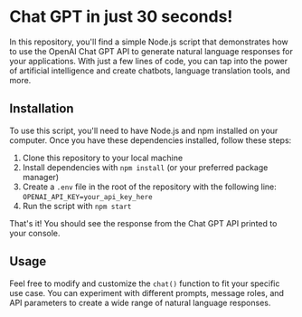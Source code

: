# Chat GPT in just 30 seconds!

In this repository, you'll find a simple Node.js script that demonstrates how to use the OpenAI Chat GPT API to generate natural language responses for your applications. With just a few lines of code, you can tap into the power of artificial intelligence and create chatbots, language translation tools, and more.

## Installation

To use this script, you'll need to have Node.js and npm installed on your computer. Once you have these dependencies installed, follow these steps:

1. Clone this repository to your local machine
2. Install dependencies with `npm install` (or your preferred package manager)
3. Create a `.env` file in the root of the repository with the following line: `OPENAI_API_KEY=your_api_key_here`
4. Run the script with `npm start`

That's it! You should see the response from the Chat GPT API printed to your console.

## Usage

Feel free to modify and customize the `chat()` function to fit your specific use case. You can experiment with different prompts, message roles, and API parameters to create a wide range of natural language responses.

